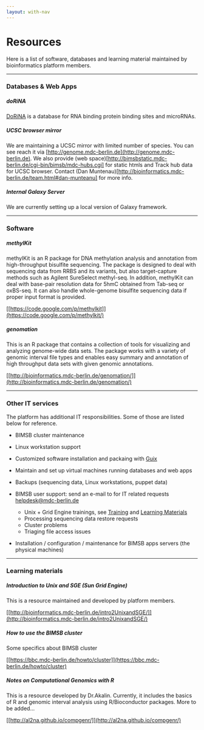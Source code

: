```yaml
---
layout: with-nav
---
```


# Resources

Here is a list of software, databases and learning material maintained
by bioinformatics platform members.

-----------------------------------------

### Databases & Web Apps

##### **doRiNA**

[DoRiNA](http://dorina.mdc-berlin.de/) is a database for RNA binding
protein binding sites and microRNAs.

##### **UCSC browser mirror**
We are maintaining a UCSC mirror with limited number of species. You can see reach it via [http://genome.mdc-berlin.de](http://genome.mdc-berlin.de). We also provide (web space)[http://bimsbstatic.mdc-berlin.de/cgi-bin/bimsb/mdc-hubs.cgi] for static htmls and Track hub data for UCSC browser. Contact (Dan Muntenau)[http://bioinformatics.mdc-berlin.de/team.html#dan-munteanu] for more info.

##### **Internal Galaxy Server**
We are currently setting up a local version of Galaxy framework. 

-----------------------------------------

### Software

##### **methylKit**

methylKit is an R package for DNA methylation analysis and annotation
from high-throughput bisulfite sequencing. The package is designed to
deal with sequencing data from RRBS and its variants, but also
target-capture methods such as Agilent SureSelect methyl-seq. In
addition, methylKit can deal with base-pair resolution data for 5hmC
obtained from Tab-seq or oxBS-seq. It can also handle whole-genome
bisulfite sequencing data if proper input format is provided.

[[https://code.google.com/p/methylkit]](https://code.google.com/p/methylkit/)

##### **genomation**

This is an R package that contains a collection of tools for
visualizing and analyzing genome-wide data sets. The package works
with a variety of genomic interval file types and enables easy summary
and annotation of high throughput data sets with given genomic
annotations.

[[http://bioinformatics.mdc-berlin.de/genomation/]](http://bioinformatics.mdc-berlin.de/genomation/)

-----------------------------------------

### Other IT services
The platform has additional IT responsibilities. Some of those are listed below for reference. 

- BIMSB cluster maintenance
- Linux workstation support
- Customized software installation and packaing with [Guix](http://www.gnu.org/software/guix/)
- Maintain and set up virtual machines running databases and web apps
- Backups (sequencing data, Linux workstations, puppet data)
- BIMSB user support: send an e-mail to for IT related requests [helpdesk@mdc-berlin.de](helpdesk@mdc-berlin.de)
  - Unix + Grid Engine trainings, see [Training](http://bioinformatics.mdc-berlin.de/training.html) and [Learning Materials](http://bioinformatics.mdc-berlin.de/resources.html#learning-materials)
  - Processing sequencing data restore requests
  - Cluster problems
  - Triaging file access issues

- Installation / configuration / maintenance for BIMSB apps servers (the physical machines)

-----------------------------------------


### Learning materials

##### **Introduction to Unix and SGE (Sun Grid Engine)**
This is a resource maintained and developed by platform members.

[[http://bioinformatics.mdc-berlin.de/intro2UnixandSGE/]](http://bioinformatics.mdc-berlin.de/intro2UnixandSGE/)

##### **How to use the BIMSB cluster**
Some specifics about BIMSB cluster

[[https://bbc.mdc-berlin.de/howto/cluster]](https://bbc.mdc-berlin.de/howto/cluster)

##### **Notes on Computational Genomics with R**
This is a resource developed by Dr.Akalin. Currently, it includes the basics of R and genomic interval analysis using R/Bioconductor packages. More to be added...

[[http://al2na.github.io/compgenr/]](http://al2na.github.io/compgenr/)


